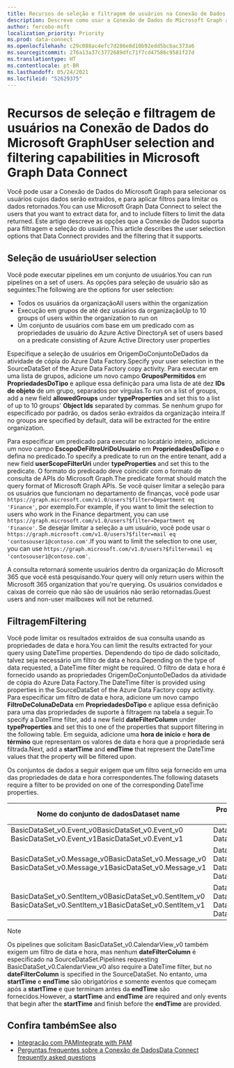 ```yaml
---
title: Recursos de seleção e filtragem de usuários na Conexão de Dados do Microsoft Graph
description: Descreve como usar a Conexão de Dados do Microsoft Graph ara selecionar os usuários cujos dados serão extraídos e filtrar os dados retornados.
author: fercobo-msft
localization_priority: Priority
ms.prod: data-connect
ms.openlocfilehash: c29c088ac4efc7d286e8d10b92edd5bcbac373a6
ms.sourcegitcommit: 276a13a37c3772689dfc71f7cd47586c9581f27d
ms.translationtype: HT
ms.contentlocale: pt-BR
ms.lasthandoff: 05/24/2021
ms.locfileid: "52629375"
---
```

# <a name="user-selection-and-filtering-capabilities-in-microsoft-graph-data-connect"></a><span data-ttu-id="b30ac-103">Recursos de seleção e filtragem de usuários na Conexão de Dados do Microsoft Graph</span><span class="sxs-lookup"><span data-stu-id="b30ac-103">User selection and filtering capabilities in Microsoft Graph Data Connect</span></span>

<span data-ttu-id="b30ac-104">Você pode usar a Conexão de Dados do Microsoft Graph para selecionar os usuários cujos dados serão extraídos, e para aplicar filtros para limitar os dados retornados.</span><span class="sxs-lookup"><span data-stu-id="b30ac-104">You can use Microsoft Graph Data Connect to select the users that you want to extract data for, and to include filters to limit the data returned.</span></span> <span data-ttu-id="b30ac-105">Este artigo descreve as opções que a Conexão de Dados suporta para filtragem e seleção do usuário.</span><span class="sxs-lookup"><span data-stu-id="b30ac-105">This article describes the user selection options that Data Connect provides and the filtering that it supports.</span></span>

## <a name="user-selection"></a><span data-ttu-id="b30ac-106">Seleção de usuário</span><span class="sxs-lookup"><span data-stu-id="b30ac-106">User selection</span></span>

<span data-ttu-id="b30ac-107">Você pode executar pipelines em um conjunto de usuários.</span><span class="sxs-lookup"><span data-stu-id="b30ac-107">You can run pipelines on a set of users.</span></span> <span data-ttu-id="b30ac-108">As opções para seleção de usuário são as seguintes:</span><span class="sxs-lookup"><span data-stu-id="b30ac-108">The following are the options for user selection:</span></span>

- <span data-ttu-id="b30ac-109">Todos os usuários da organização</span><span class="sxs-lookup"><span data-stu-id="b30ac-109">All users within the organization</span></span>
- <span data-ttu-id="b30ac-110">Execução em grupos de até dez usuários da organização</span><span class="sxs-lookup"><span data-stu-id="b30ac-110">Up to 10 groups of users within the organization to run on</span></span>
- <span data-ttu-id="b30ac-111">Um conjunto de usuários com base em um predicado com as propriedades de usuário do Azure Active Directory</span><span class="sxs-lookup"><span data-stu-id="b30ac-111">A set of users based on a predicate consisting of Azure Active Directory user properties</span></span>

<span data-ttu-id="b30ac-112">Especifique a seleção de usuários em OrigemDoConjuntoDeDados da atividade de cópia do Azure Data Factory.</span><span class="sxs-lookup"><span data-stu-id="b30ac-112">Specify your user selection in the SourceDataSet of the Azure Data Factory copy activity.</span></span> <span data-ttu-id="b30ac-113">Para executar em uma lista de grupos, adicione um novo campo **GruposPermitidos** em **PropriedadesDoTipo** e aplique essa definição para uma lista de até dez **IDs de objeto** de um grupo, separados por vírgulas.</span><span class="sxs-lookup"><span data-stu-id="b30ac-113">To run on a list of groups, add a new field **allowedGroups** under **typeProperties** and set this to a list of up to 10 groups' **Object Ids** separated by commas.</span></span> <span data-ttu-id="b30ac-114">Se nenhum grupo for especificado por padrão, os dados serão extraídos da organização inteira.</span><span class="sxs-lookup"><span data-stu-id="b30ac-114">If no groups are specified by default, data will be extracted for the entire organization.</span></span>

<span data-ttu-id="b30ac-115">Para especificar um predicado para executar no locatário inteiro, adicione um novo campo **EscopoDeFiltroUriDoUsuário** em **PropriedadesDoTipo** e o defina no predicado.</span><span class="sxs-lookup"><span data-stu-id="b30ac-115">To specify a predicate to run on the entire tenant, add a new field **userScopeFilterUri** under **typeProperties** and set this to the predicate.</span></span> <span data-ttu-id="b30ac-116">O formato do predicado deve coincidir com o formato de consulta de APIs do Microsoft Graph.</span><span class="sxs-lookup"><span data-stu-id="b30ac-116">The predicate format should match the query format of Microsoft Graph APIs.</span></span> <span data-ttu-id="b30ac-117">Se você quiser limitar a seleção para os usuários que funcionam no departamento de finanças, você pode usar `https://graph.microsoft.com/v1.0/users?$filter=Department eq 'Finance'`, por exemplo.</span><span class="sxs-lookup"><span data-stu-id="b30ac-117">For example, if you want to limit the selection to users who work in the Finance department, you can use `https://graph.microsoft.com/v1.0/users?$filter=Department eq 'Finance'`.</span></span> <span data-ttu-id="b30ac-118">Se desejar limitar a seleção a um usuário, você pode usar o `https://graph.microsoft.com/v1.0/users?$filter=mail eq 'contosouser1@contoso.com'`.</span><span class="sxs-lookup"><span data-stu-id="b30ac-118">If you want to limit the selection to one user, you can use `https://graph.microsoft.com/v1.0/users?$filter=mail eq 'contosouser1@contoso.com'`.</span></span>

<span data-ttu-id="b30ac-119">A consulta retornará somente usuários dentro da organização do Microsoft 365 que você está pesquisando.</span><span class="sxs-lookup"><span data-stu-id="b30ac-119">Your query will only return users within the Microsoft 365 organization that you're querying.</span></span> <span data-ttu-id="b30ac-120">Os usuários convidados e caixas de correio que não são de usuários não serão retornadas.</span><span class="sxs-lookup"><span data-stu-id="b30ac-120">Guest users and non-user mailboxes will not be returned.</span></span>

## <a name="filtering"></a><span data-ttu-id="b30ac-121">Filtragem</span><span class="sxs-lookup"><span data-stu-id="b30ac-121">Filtering</span></span>

<span data-ttu-id="b30ac-122">Você pode limitar os resultados extraídos de sua consulta usando as propriedades de data e hora.</span><span class="sxs-lookup"><span data-stu-id="b30ac-122">You can limit the results extracted for your query using DateTime properties.</span></span> <span data-ttu-id="b30ac-123">Dependendo do tipo de dado solicitado, talvez seja necessário um filtro de data e hora.</span><span class="sxs-lookup"><span data-stu-id="b30ac-123">Depending on the type of data requested, a DateTime filter might be required.</span></span> <span data-ttu-id="b30ac-124">O filtro de data e hora é fornecido usando as propriedades OrigemDoConjuntoDeDados da atividade de cópia do Azure Data Factory.</span><span class="sxs-lookup"><span data-stu-id="b30ac-124">The DateTime filter is provided using properties in the SourceDataSet of the Azure Data Factory copy activity.</span></span> <span data-ttu-id="b30ac-125">Para especificar um filtro de data e hora, adicione um novo campo **FiltroDeColunaDeData** em **PropriedadesDoTipo** e aplique essa definição para uma das propriedades de suporte à filtragem na tabela a seguir.</span><span class="sxs-lookup"><span data-stu-id="b30ac-125">To specify a DateTime filter, add a new field **dateFilterColumn** under **typeProperties** and set this to one of the properties that support filtering in the following table.</span></span> <span data-ttu-id="b30ac-126">Em seguida, adicione uma **hora de início** e **hora de término** que representam os valores de data e hora que a propriedade será filtrada.</span><span class="sxs-lookup"><span data-stu-id="b30ac-126">Next, add a **startTime** and **endTime** that represent the DateTime values that the property will be filtered upon.</span></span>

<span data-ttu-id="b30ac-127">Os conjuntos de dados a seguir exigem que um filtro seja fornecido em uma das propriedades de data e hora correspondentes.</span><span class="sxs-lookup"><span data-stu-id="b30ac-127">The following datasets require a filter to be provided on one of the corresponding DateTime properties.</span></span>

| <span data-ttu-id="b30ac-128">Nome do conjunto de dados</span><span class="sxs-lookup"><span data-stu-id="b30ac-128">Dataset name</span></span>                                               | <span data-ttu-id="b30ac-129">Propriedades de suporte à filtragem</span><span class="sxs-lookup"><span data-stu-id="b30ac-129">Properties that support filtering</span></span>                                           |
| ---------------------------------------------------------- | --------------------------------------------------------------------------- |
| <span data-ttu-id="b30ac-130">BasicDataSet_v0.Event_v0</span><span class="sxs-lookup"><span data-stu-id="b30ac-130">BasicDataSet_v0.Event_v0</span></span><br><span data-ttu-id="b30ac-131">BasicDataSet_v0.Event_v1</span><span class="sxs-lookup"><span data-stu-id="b30ac-131">BasicDataSet_v0.Event_v1</span></span>       | <span data-ttu-id="b30ac-132">DataeHoraDaCriação</span><span class="sxs-lookup"><span data-stu-id="b30ac-132">CreatedDateTime</span></span><br><span data-ttu-id="b30ac-133">DataeHoraDaÚltimaModificação</span><span class="sxs-lookup"><span data-stu-id="b30ac-133">LastModifiedDateTime</span></span>                                     |
| <span data-ttu-id="b30ac-134">BasicDataSet_v0.Message_v0</span><span class="sxs-lookup"><span data-stu-id="b30ac-134">BasicDataSet_v0.Message_v0</span></span><br><span data-ttu-id="b30ac-135">BasicDataSet_v0.Message_v1</span><span class="sxs-lookup"><span data-stu-id="b30ac-135">BasicDataSet_v0.Message_v1</span></span>   | <span data-ttu-id="b30ac-136">DataeHoraDaCriação</span><span class="sxs-lookup"><span data-stu-id="b30ac-136">CreatedDateTime</span></span><br><span data-ttu-id="b30ac-137">DataeHoraDaÚltimaModificação</span><span class="sxs-lookup"><span data-stu-id="b30ac-137">LastModifiedDateTime</span></span><br><span data-ttu-id="b30ac-138">DataeHoraRecebida</span><span class="sxs-lookup"><span data-stu-id="b30ac-138">ReceivedDateTime</span></span><br><span data-ttu-id="b30ac-139">DataeHoraEnviada</span><span class="sxs-lookup"><span data-stu-id="b30ac-139">SentDateTime</span></span> |
| <span data-ttu-id="b30ac-140">BasicDataSet_v0.SentItem_v0</span><span class="sxs-lookup"><span data-stu-id="b30ac-140">BasicDataSet_v0.SentItem_v0</span></span><br><span data-ttu-id="b30ac-141">BasicDataSet_v0.SentItem_v1</span><span class="sxs-lookup"><span data-stu-id="b30ac-141">BasicDataSet_v0.SentItem_v1</span></span> | <span data-ttu-id="b30ac-142">DataeHoraDaCriação</span><span class="sxs-lookup"><span data-stu-id="b30ac-142">CreatedDateTime</span></span><br><span data-ttu-id="b30ac-143">DataeHoraDaÚltimaModificação</span><span class="sxs-lookup"><span data-stu-id="b30ac-143">LastModifiedDateTime</span></span><br><span data-ttu-id="b30ac-144">DataeHoraRecebida</span><span class="sxs-lookup"><span data-stu-id="b30ac-144">ReceivedDateTime</span></span><br><span data-ttu-id="b30ac-145">DataeHoraEnviada</span><span class="sxs-lookup"><span data-stu-id="b30ac-145">SentDateTime</span></span> |

> [!NOTE]
> <span data-ttu-id="b30ac-146">Os pipelines que solicitam BasicDataSet_v0.CalendarView_v0 também exigem um filtro de data e hora, mas nenhum **dateFilterColumn** é especificado na SourceDataSet.</span><span class="sxs-lookup"><span data-stu-id="b30ac-146">Pipelines requesting BasicDataSet_v0.CalendarView_v0 also require a DateTime filter, but no **dateFilterColumn** is specified in the SourceDataSet.</span></span> <span data-ttu-id="b30ac-147">No entanto, uma **startTime** e **endTime** são obrigatórios e somente eventos que começam após a **startTime** e que terminam antes da **endTime** são fornecidos.</span><span class="sxs-lookup"><span data-stu-id="b30ac-147">However, a **startTime** and **endTime** are required and only events that begin after the **startTime** and finish before the **endTime** are provided.</span></span>

## <a name="see-also"></a><span data-ttu-id="b30ac-148">Confira também</span><span class="sxs-lookup"><span data-stu-id="b30ac-148">See also</span></span>

- [<span data-ttu-id="b30ac-149">Integração com PAM</span><span class="sxs-lookup"><span data-stu-id="b30ac-149">Integrate with PAM</span></span>](data-connect-pam.md)
- [<span data-ttu-id="b30ac-150">Perguntas frequentes sobre a Conexão de Dados</span><span class="sxs-lookup"><span data-stu-id="b30ac-150">Data Connect frequently asked questions</span></span>](data-connect-faq.md)
